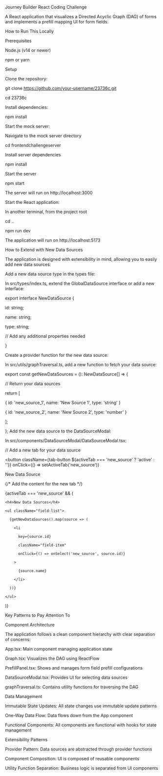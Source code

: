 Journey Builder React Coding Challenge

A React application that visualizes a Directed Acyclic Graph (DAG) of forms and implements a prefill mapping UI for form fields.

How to Run This Locally

Prerequisites

Node.js (v14 or newer)

npm or yarn

Setup

Clone the repository:

git clone https://github.com/your-username/23736c.git

cd 23736c

Install dependencies:

npm install

Start the mock server:

Navigate to the mock server directory

cd frontendchallengeserver

Install server dependencies

npm install

Start the server

npm start

The server will run on http://localhost:3000

Start the React application:

In another terminal, from the project root

cd ..

npm run dev

The application will run on http://localhost:5173


How to Extend with New Data Sources

The application is designed with extensibility in mind, allowing you to easily add new data sources:

Add a new data source type in the types file:

In src/types/index.ts, extend the GlobalDataSource interface or add a new interface:

export interface NewDataSource {

id: string;

name: string;

type: string;

// Add any additional properties needed

}

Create a provider function for the new data source:

In src/utils/graphTraversal.ts, add a new function to fetch your data source:

export const getNewDataSources = (): NewDataSource[] => {

// Return your data sources

return [

  { id: 'new_source_1', name: 'New Source 1', type: 'string' }

  { id: 'new_source_2', name: 'New Source 2', type: 'number' }

  ];

};
Add the new data source to the DataSourceModal:

In src/components/DataSourceModal/DataSourceModal.tsx:

// Add a new tab for your data source

<button
  className={tab-button ${activeTab === 'new_source' ? 'active' : ''}}
  onClick={() => setActiveTab('new_source')}

New Data Source

</button>

{/* Add the content for the new tab */}

{activeTab === 'new_source' && (

  <div>

    <h4>New Data Sources</h4>

    <ul className="field-list">

      {getNewDataSources().map(source => (

        <li 

          key={source.id}

          className="field-item"

          onClick={() => onSelect('new_source', source.id)}

        >

          {source.name}

        </li>

      ))}

    </ul>

  </div>

)}


Key Patterns to Pay Attention To

Component Architecture

The application follows a clean component hierarchy with clear separation of concerns:

App.tsx: Main component managing application state

Graph.tsx: Visualizes the DAG using ReactFlow

PrefillPanel.tsx: Shows and manages form field prefill configurations

DataSourceModal.tsx: Provides UI for selecting data sources

graphTraversal.ts: Contains utility functions for traversing the DAG


Data Management


Immutable State Updates: All state changes use immutable update patterns

One-Way Data Flow: Data flows down from the App component

Functional Components: All components are functional with hooks for state management


Extensibility Patterns

Provider Pattern: Data sources are abstracted through provider functions

Component Composition: UI is composed of reusable components

Utility Function Separation: Business logic is separated from UI components

